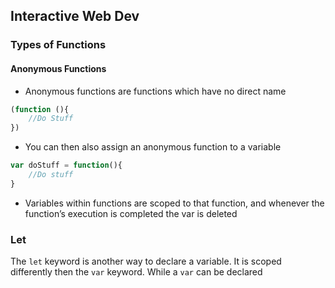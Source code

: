 ## Interactive Web Dev
### Types of Functions
#### Anonymous Functions
- Anonymous functions are functions which have no direct name 
```Javascript
(function (){
	//Do Stuff
})
```
- You can then also assign an anonymous function to a variable
```Javascript
var doStuff = function(){
	//Do stuff
}
```
- Variables within functions are scoped to that function, and whenever the function’s execution is completed the var is deleted

### Let
The `let` keyword is another way to declare a variable. It is scoped differently then the `var` keyword. While a `var` can be declared 